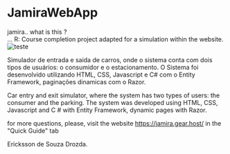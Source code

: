 # JamiraWebApp
jamira.. what is this ?  
... R: Course completion project adapted for a simulation within the website.
![teste](https://user-images.githubusercontent.com/53230835/83946607-53e52980-a7e8-11ea-865f-755dc0fe1402.jpg)

Simulador de entrada e saida de carros, onde o sistema conta com dois tipos de usuários: o consumidor e o estacionamento.
O Sistema foi desenvolvido utilizando HTML, CSS, Javascript e C# com o Entity Framework, paginações dinamicas com o Razor.

Car entry and exit simulator, where the system has two types of users: the consumer and the parking.
The system was developed using HTML, CSS, Javascript and C # with Entity Framework, dynamic pages with Razor.


for more questions, please, visit the website https://jamira.gear.host/ in the "Quick Guide" tab


Ericksson de Souza Drozda.
